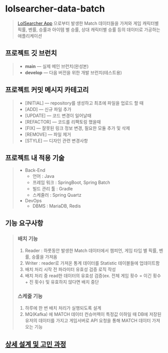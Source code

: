 # lolsearcher-data-batch

> [LolSearcher App](https://github.com/kyo705/LolSearcher#lolsearcher)
> 으로부터 발생한 Match 데이터들을 가져와 게임 캐릭터별 픽률, 벤률, 승률과 아이템 별 승률, 상대 캐릭터별 승률 등의 데이터로 가공하는 애플리케이션

## 프로젝트 깃 브런치

> - **main** — 실제 메인 브런치(완성본)
> - **develop** — 다음 버전을 위한 개발 브런치(테스트용)

## 프로젝트 커밋 메시지 카테고리

> - [INITIAL] — repository를 생성하고 최초에 파일을 업로드 할 때
> - [ADD] — 신규 파일 추가
> - [UPDATE] — 코드 변경이 일어날때
> - [REFACTOR] — 코드를 리팩토링 했을때
> - [FIX] — 잘못된 링크 정보 변경, 필요한 모듈 추가 및 삭제
> - [REMOVE] — 파일 제거
> - [STYLE] — 디자인 관련 변경사항

## 프로젝트 내 적용 기술
> - Back-End
>   - 언어 : Java
>   - 프레임 워크 : SpringBoot, Spring Batch
>   - 빌드 관리 툴 : Gradle
>   - 스케줄러 : Spring Quartz
> - DevOps
>   - DBMS : MariaDB, Redis

## 기능 요구사항
>  ### 배치 기능
> 1. Reader : 하룻동안 발생한 Match 데이터에서 챔피언, 게임 타입 별 픽률, 벤률, 승률을 가져옴
> 2. Writer : reader로 가져온 통계 데이터를 Statistic 테이블들에 업데이트함
> 3. 배치 처리 시작 전 파라미터 유효성 검증 로직 작성
> 4. 배치 처리 중 read한 데이터의 유효성 검증(ex. 전체 게임 횟수 = 이긴 횟수 + 진 횟수) 및 유효하지 않다면 배치 중단
> ### 스케줄 기능
> 1. 하루에 한 번 배치 처리가 실행되도록 설계
> 2. MQ(Kafka) 에 MATCH 데이터 컨슈머렉이 특정값 이하일 때 DB에 저장된 유저의 데이터를 가지고 게임서버로 API 요청을 통해 MATCH 데이터 가져오는 기능


## [상세 설계 및 고민 과정](https://github.com/kyo705/lolsearcher-data-batch/wiki)